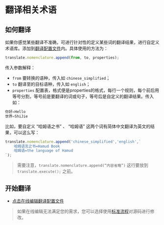 # 翻译相关术语

## 如何翻译

如果你感觉某些翻译不准确，可进行针对性的定义某些词的翻译结果，进行自定义术语库。添加到[翻译配置文件](https://github.com/Hamud-Lang/Hamud_Book/edit/zh-Hans-CN/assets/translate_lib.js)内。具体使用的方法为：

```javascript
translate.nomenclature.append(from, to, properties);
```

传入参数解释：

- `from` 要转换的语种，传入如 `chinese_simplified`；
- `to` 翻译至的目标语种，传入如 `english`；
- `properties` 配置表，格式便是properties的格式，每行一个规则，每个前后用等号分割，等号前是要翻译的词或句子，等号后是自定义的翻译结果。传入如：

```javascript
你好=Hello
世界=ShiJie
```

比如，要自定义 “哈姆语之书” 、 “哈姆语” 这两个词有简体中文翻译为英文的结果，可以这么写：

```javascript
translate.nomenclature.append('chinese_simplified','english',`
    哈姆语言之书=Hamud Book
    哈姆语=the language of Hamud
`);
```

> 需要注意，`translate.nomenclature.append(“内容省略”)` 这行要放到 `translate.execute();` 之前。

## 开始翻译

- [点击在线编辑翻译配置文件](https://github.com/Hamud-Lang/Hamud_Book/edit/zh-Hans-CN/assets/translate_lib.js)

> 如果在线编辑无法满足您的需求，您可以选择使用[标准流程](../About_Book.md#代码或内容贡献)对源码进行修改。
